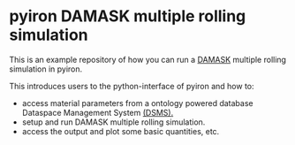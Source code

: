 # pyiron DAMASK multiple rolling simulation
This is an example repository of how you can run a [DAMASK](https://damask-multiphysics.org/index.html) multiple rolling simulation in pyiron.

This introduces users to the python-interface of pyiron and how to:
- access material parameters from a ontology powered database Dataspace Management System [(DSMS).](https://dsms-python-sdk.readthedocs.io/en/main/dsms.html)
- setup and run DAMASK multiple rolling simulation.
- access the output and plot some basic quantities, etc.

